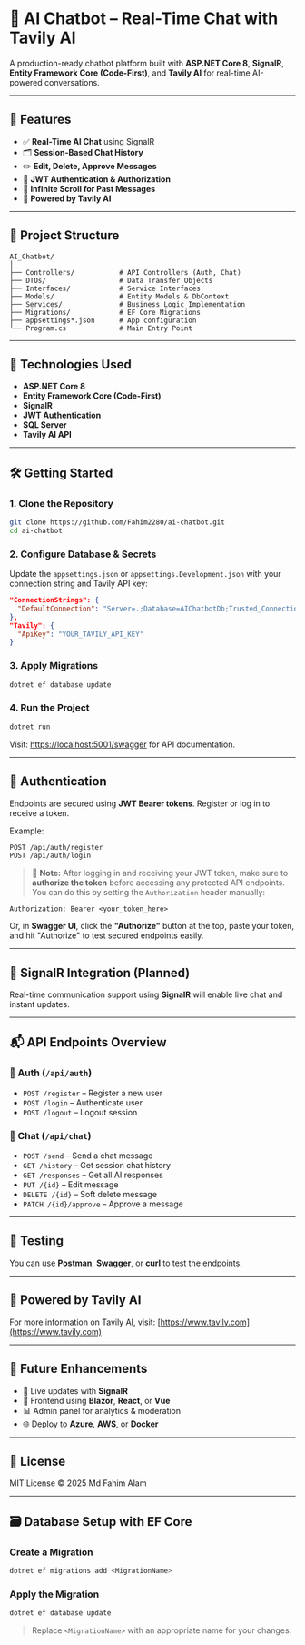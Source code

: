 # 🧠 AI Chatbot – Real-Time Chat with Tavily AI

A production-ready chatbot platform built with **ASP.NET Core 8**, **SignalR**, **Entity Framework Core (Code-First)**, and **Tavily AI** for real-time AI-powered conversations.

---

## 🚀 Features

- ✅ **Real-Time AI Chat** using SignalR
- 🗂 **Session-Based Chat History**
- ✏️ **Edit, Delete, Approve Messages**
- 🔐 **JWT Authentication & Authorization**
- 🔄 **Infinite Scroll for Past Messages**
- 🧠 **Powered by Tavily AI**

---

## 📁 Project Structure

```
AI_Chatbot/
│
├── Controllers/           # API Controllers (Auth, Chat)
├── DTOs/                  # Data Transfer Objects
├── Interfaces/            # Service Interfaces
├── Models/                # Entity Models & DbContext
├── Services/              # Business Logic Implementation
├── Migrations/            # EF Core Migrations
├── appsettings*.json      # App configuration
└── Program.cs             # Main Entry Point
```

---

## 🔧 Technologies Used

- **ASP.NET Core 8**
- **Entity Framework Core (Code-First)**
- **SignalR**
- **JWT Authentication**
- **SQL Server**
- **Tavily AI API**

---

## 🛠️ Getting Started

### 1. Clone the Repository

```bash
git clone https://github.com/Fahim2280/ai-chatbot.git
cd ai-chatbot
```

### 2. Configure Database & Secrets

Update the `appsettings.json` or `appsettings.Development.json` with your connection string and Tavily API key:

```json
"ConnectionStrings": {
  "DefaultConnection": "Server=.;Database=AIChatbotDb;Trusted_Connection=True;"
},
"Tavily": {
  "ApiKey": "YOUR_TAVILY_API_KEY"
}
```

### 3. Apply Migrations

```bash
dotnet ef database update
```

### 4. Run the Project

```bash
dotnet run
```

Visit: [https://localhost:5001/swagger](https://localhost:5001/swagger) for API documentation.

---

## 🔐 Authentication

Endpoints are secured using **JWT Bearer tokens**. Register or log in to receive a token.

Example:

```bash
POST /api/auth/register
POST /api/auth/login
```

> 📝 **Note:** After logging in and receiving your JWT token, make sure to **authorize the token** before accessing any protected API endpoints.  
> You can do this by setting the `Authorization` header manually:

```http
Authorization: Bearer <your_token_here>
```

Or, in **Swagger UI**, click the **"Authorize"** button at the top, paste your token, and hit "Authorize" to test secured endpoints easily.

---

## 📡 SignalR Integration (Planned)

Real-time communication support using **SignalR** will enable live chat and instant updates.

---

## 📬 API Endpoints Overview

### 🔑 Auth (`/api/auth`)

- `POST /register` – Register a new user
- `POST /login` – Authenticate user
- `POST /logout` – Logout session

### 💬 Chat (`/api/chat`)

- `POST /send` – Send a chat message
- `GET /history` – Get session chat history
- `GET /responses` – Get all AI responses
- `PUT /{id}` – Edit message
- `DELETE /{id}` – Soft delete message
- `PATCH /{id}/approve` – Approve a message

---

## 🧪 Testing

You can use **Postman**, **Swagger**, or **curl** to test the endpoints.

---

## 🤖 Powered by Tavily AI

For more information on Tavily AI, visit: [https://www.tavily.com](https://www.tavily.com)

---

## 📌 Future Enhancements

- 🔔 Live updates with **SignalR**
- 📱 Frontend using **Blazor**, **React**, or **Vue**
- 📊 Admin panel for analytics & moderation
- 🌐 Deploy to **Azure**, **AWS**, or **Docker**

---

## 📄 License

MIT License © 2025 Md Fahim Alam

---

## 🗃️ Database Setup with EF Core

### Create a Migration

```bash
dotnet ef migrations add <MigrationName>
```

### Apply the Migration

```bash
dotnet ef database update
```

> Replace `<MigrationName>` with an appropriate name for your changes.
